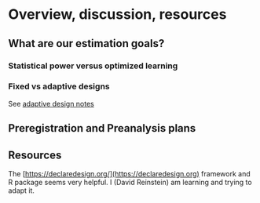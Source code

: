 # Overview, discussion, resources

## What are our estimation goals?

### Statistical power versus optimized learning

### Fixed vs adaptive designs

See [adaptive design notes](adaptive-design-sampling-reinforcement-learning.md)

## Preregistration and Preanalysis plans

## Resources

The [https://declaredesign.org/](https://declaredesign.org) framework and R package seems very helpful. I (David Reinstein) am learning and trying to adapt it.
